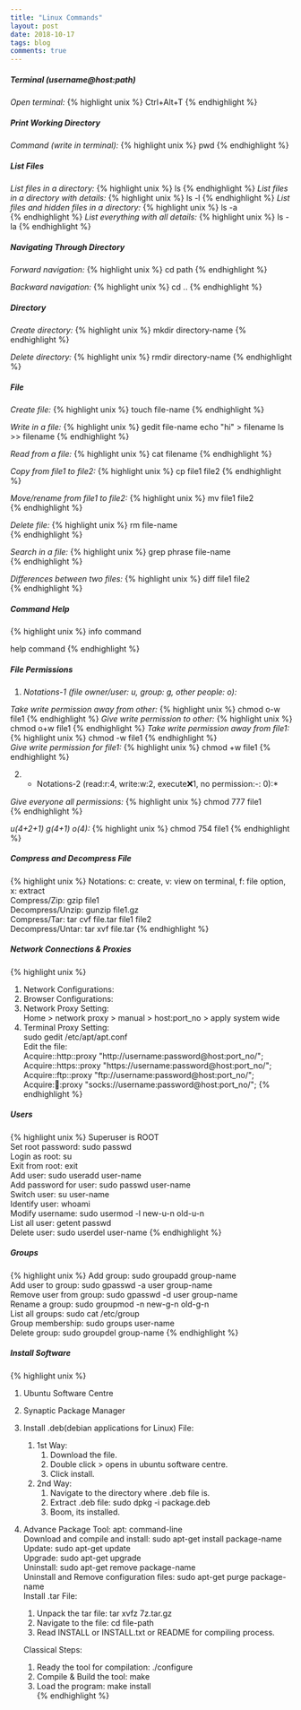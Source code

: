 ```yaml
---
title: "Linux Commands"
layout: post
date: 2018-10-17
tags: blog
comments: true
---
```


#####  Terminal (username@host:path)
*Open terminal:*
{% highlight unix %}
Ctrl+Alt+T
{% endhighlight %}

#####  Print Working Directory 
*Command (write in terminal):*
{% highlight unix %}
pwd
{% endhighlight %} 

#####  List Files
*List files in a directory:*
{% highlight unix %}
ls
{% endhighlight %}
*List files in a directory with details:*
{% highlight unix %}
ls -l
{% endhighlight %}
*List files and hidden files in a directory:*
{% highlight unix %}
ls -a  
{% endhighlight %}
*List everything with all details:*
{% highlight unix %}
ls  -la 
{% endhighlight %}   

#####  Navigating Through Directory

*Forward navigation:*
{% highlight unix %}
cd path
{% endhighlight %}

*Backward navigation:*
{% highlight unix %}
cd ..
{% endhighlight %}  

#####  Directory

*Create directory:*
{% highlight unix %}
mkdir directory-name
{% endhighlight %}  

*Delete  directory:*
{% highlight unix %}
rmdir directory-name
{% endhighlight %} 

#####  File

*Create file:* 
{% highlight unix %}
touch file-name
{% endhighlight %} 

*Write in a file:* 
{% highlight unix %}
gedit file-name
echo "hi" > filename
ls >> filename
{% endhighlight %} 

*Read from a file:* 
{% highlight unix %}
cat filename
{% endhighlight %} 

*Copy from file1 to file2:* 
{% highlight unix %}
cp file1 file2
{% endhighlight %} 

*Move/rename from file1 to file2:* 
{% highlight unix %}
mv file1 file2  
{% endhighlight %} 

*Delete file:* 
{% highlight unix %}
rm file-name  
{% endhighlight %} 

*Search in a file:* 
{% highlight unix %}
grep phrase file-name  
{% endhighlight %} 

*Differences between two files:* 
{% highlight unix %}
diff file1 file2  
{% endhighlight %} 

#####  Command Help
{% highlight unix %}
info command 

help command
{% endhighlight %} 

#####  File Permissions
 1. *Notations-1 (file owner/user: u, group: g, other people: o):*
  
 *Take write permission away from other:* 
 {% highlight unix %} 
 chmod o-w file1
 {% endhighlight %} 
 *Give write permission to other:* 
 {% highlight unix %} 
 chmod o+w file1
 {% endhighlight %} 
 *Take write permission away from file1:* 
 {% highlight unix %} 
 chmod -w file1
 {% endhighlight %}  
 *Give write permission for file1:* 
 {% highlight unix %} 
 chmod +w file1
 {% endhighlight %} 

2. * Notations-2 (read:r:4, write:w:2, execute:x:1, no permission:-: 0):*

 *Give everyone all permissions:* 
 {% highlight unix %} 
 chmod 777 file1   
 {% endhighlight %} 

 *u(4+2+1) g(4+1) o(4):*
 {% highlight unix %} 
 chmod 754 file1
 {% endhighlight %} 


#####  Compress and Decompress File
 {% highlight unix %}
 Notations: c: create, v: view on terminal, f: file option, x: extract   
 Compress/Zip: gzip file1   
 Decompress/Unzip: gunzip file1.gz   
 Compress/Tar: tar cvf file.tar file1 file2   
 Decompress/Untar: tar xvf file.tar
 {% endhighlight %} 

#####  Network Connections & Proxies
{% highlight unix %}
1. Network Configurations:  
2. Browser Configurations:  
3. Network Proxy Setting:  
    Home > network proxy > manual > host:port_no > apply system wide  
4. Terminal Proxy Setting:  
    sudo gedit /etc/apt/apt.conf      
    Edit the file:      
    Acquire::http::proxy "http://username:password@host:port_no/";      
    Acquire::https::proxy "https://username:password@host:port_no/";      
    Acquire::ftp::proxy "ftp://username:password@host:port_no/";      
    Acquire::socks::proxy "socks://username:password@host:port_no/";
{% endhighlight %} 

#####  Users
{% highlight unix %}
Superuser is  ROOT  
Set root password: sudo passwd  
Login as root: su  
Exit from root: exit  
Add user: sudo useradd user-name   
Add password for user: sudo passwd user-name  
Switch user: su user-name  
Identify user: whoami  
Modify username: sudo usermod -l new-u-n old-u-n  
List all user: getent passwd  
Delete user: sudo userdel user-name
{% endhighlight %} 

#####  Groups
{% highlight unix %}
Add group: sudo groupadd group-name  
Add user to group: sudo gpasswd -a user group-name  
Remove user from group: sudo gpasswd -d user group-name  
Rename a group: sudo groupmod -n new-g-n old-g-n  
List all groups: sudo cat /etc/group  
Group membership: sudo groups user-name  
Delete group: sudo groupdel group-name
{% endhighlight %} 

#####  Install Software 
{% highlight unix %}
1. Ubuntu Software Centre  
2. Synaptic Package Manager  
3. Install .deb(debian applications for Linux) File:  
    1. 1st Way:      
        1. Download the file.          
        2. Double click > opens in ubuntu software centre.          
        3. Click install.          
    2. 2nd Way:      
        1. Navigate to the directory where .deb file is.          
        2. Extract .deb file: sudo dpkg -i package.deb          
        3. Boom, its installed.          
4. Advance Package Tool: apt: command-line  
     Download and compile and install: sudo apt-get install package-name      
     Update: sudo apt-get update       
     Upgrade: sudo apt-get upgrade       
     Uninstall: sudo apt-get remove package-name       
     Uninstall and Remove configuration files: sudo apt-get purge package-name       
     Install .tar File:  
    1. Unpack the tar file: tar xvfz 7z.tar.gz      
    2. Navigate to the file: cd file-path      
    3. Read INSTALL or INSTALL.txt or README for compiling process.      
    
    Classical Steps:       
     1. Ready the tool for compilation: ./configure       
     2. Compile & Build the tool: make       
     3. Load the program: make install  
{% endhighlight %} 